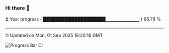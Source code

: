 ### Hi there 👋

⏳ Year progress { ████████████████████▁▁▁▁▁▁▁▁▁▁ } 66.78 %

---

⏰ Updated on Mon, 01 Sep 2025 18:20:16 GMT

![Progress Bar CI](https://github.com/liununu/liununu/workflows/Progress%20Bar%20CI/badge.svg)

